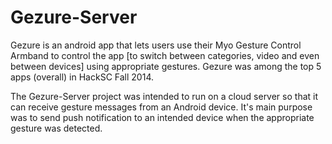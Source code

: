 # Gezure-Server

Gezure is an android app that lets users use their Myo Gesture Control Armband to control the app [to switch between categories, video and even between devices] using appropriate gestures.
Gezure was among the top 5 apps (overall) in HackSC Fall 2014.

The Gezure-Server project was intended to run on a cloud server so that it can receive gesture messages from an Android device. It's main purpose was to send push notification to an intended device when the appropriate gesture was detected.
